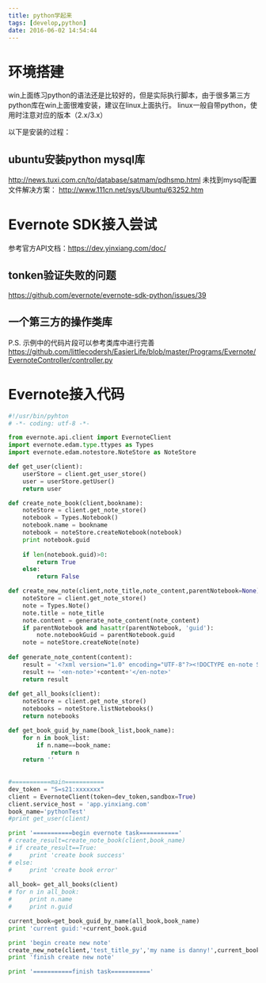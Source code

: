 ```yaml
---
title: python学起来
tags: [develop,python]
date: 2016-06-02 14:54:44
---
```

# 环境搭建
win上面练习python的语法还是比较好的，但是实际执行脚本，由于很多第三方python库在win上面很难安装，建议在linux上面执行。
linux一般自带python，使用时注意对应的版本（2.x/3.x）

以下是安装的过程：
## ubuntu安装python mysql库
http://news.tuxi.com.cn/to/database/satmam/pdhsmp.html
未找到mysql配置文件解决方案：
http://www.111cn.net/sys/Ubuntu/63252.htm

# Evernote SDK接入尝试
参考官方API文档：https://dev.yinxiang.com/doc/

## tonken验证失败的问题
https://github.com/evernote/evernote-sdk-python/issues/39

## 一个第三方的操作类库
P.S. 示例中的代码片段可以参考类库中进行完善
https://github.com/littlecodersh/EasierLife/blob/master/Programs/Evernote/EvernoteController/controller.py

# Evernote接入代码
```python
#!/usr/bin/pyhton
# -*- coding: utf-8 -*-

from evernote.api.client import EvernoteClient
import evernote.edam.type.ttypes as Types
import evernote.edam.notestore.NoteStore as NoteStore

def get_user(client):
    userStore = client.get_user_store()
    user = userStore.getUser()
    return user

def create_note_book(client,bookname):
    noteStore = client.get_note_store()
    notebook = Types.Notebook()
    notebook.name = bookname
    notebook = noteStore.createNotebook(notebook)
    print notebook.guid
    
    if len(notebook.guid)>0:
        return True
    else:
        return False

def create_new_note(client,note_title,note_content,parentNotebook=None):
    noteStore = client.get_note_store()
    note = Types.Note()
    note.title = note_title
    note.content = generate_note_content(note_content)
    if parentNotebook and hasattr(parentNotebook, 'guid'):
        note.notebookGuid = parentNotebook.guid
    note = noteStore.createNote(note)  
    
def generate_note_content(content):
    result = '<?xml version="1.0" encoding="UTF-8"?><!DOCTYPE en-note SYSTEM "http://xml.evernote.com/pub/enml2.dtd">'
    result += '<en-note>'+content+'</en-note>'
    return result
    
def get_all_books(client):
    noteStore = client.get_note_store()
    notebooks = noteStore.listNotebooks()
    return notebooks

def get_book_guid_by_name(book_list,book_name):
    for n in book_list:
        if n.name==book_name:
            return n
    return ''
    
    
#===========main===========
dev_token = "S=s21:xxxxxxx"
client = EvernoteClient(token=dev_token,sandbox=True)
client.service_host = 'app.yinxiang.com'
book_name='pythonTest'
#print get_user(client)

print '===========begin evernote task==========='
# create_result=create_note_book(client,book_name)
# if create_result==True:
#     print 'create book success'
# else:
#     print 'create book error'
    
all_book= get_all_books(client)
# for n in all_book:
#     print n.name
#     print n.guid

current_book=get_book_guid_by_name(all_book,book_name)
print 'current guid:'+current_book.guid

print 'begin create new note'
create_new_note(client,'test_title_py','my name is danny!',current_book)
print 'finish create new note'

print '===========finish task==========='
```